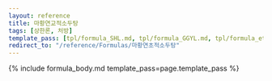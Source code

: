 ```yaml
---
layout: reference
title: 마황연교적소두탕
tags: [상한론, 처방]
template_pass: [tpl/formula_SHL.md, tpl/formula_GGYL.md, tpl/formula_etc.md]
redirect_to: "/reference/Formulas/마황연초적소두탕"
---
```



{% include formula_body.md template_pass=page.template_pass %}
